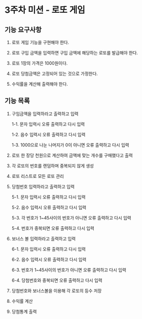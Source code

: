 # 3주차 미션 - 로또 게임

## 기능 요구사항
1. 로또 게임 기능을 구현해야 한다.

2. 로또 구입 금액을 입력하면 구입 금액에 해당하는 로또를 발급해야 한다.

3. 로또 1장의 가격은 1000원이다.

4. 로또 당첨금액은 고정되어 있는 것으로 가정한다.

5. 수익률을 계산해 출력해야 한다.

## 기능 목록
1. 구임금액을 입력하라고 출력하고 입력
  
    1-1. 문자 입력시 오류 출력하고 다시 입력
  
    1-2. 음수 입력시 오류 출력하고 다시 입력
  
    1-3. 1000으로 나눈 나머지가 0이 아니면 오류 출력하고 다시 입력

2. 로또 한 장당 천원으로 계산하여 금액에 맞는 개수를 구매했다고 출력

3. 각 로또의 번호를 랜덤하며 중복되지 않게 생성

4. 로또 리스트로 모든 로또 관리

5. 당첨번호 입력하라고 출력하고 입력
    
    5-1. 문자 입력시 오류 출력하고 다시 입력
    
    5-2. 음수 입력시 오류 출력하고 다시 입력
    
    5-3. 각 번호가 1~45사이의 번호가 아니면 오류 출력하고 다시 입력
    
    5-4. 번호가 중복되면 오류 출력하고 다시 입력
    
6. 보너스 볼 입력하라고 출력하고 입력
    
    6-1. 문자 입력시 오류 출력하고 다시 입력
    
    6-2. 음수 입력시 오류 출력하고 다시 입력
    
    6-3. 번호가 1~45사이의 번호가 아니면 오류 출력하고 다시 입력
    
    6-4. 당첨번호와 중복되면 오류 출력하고 다시 입력
    
7. 당첨번호와 보너스볼을 이용해 각 로또의 등수 저장

8. 수익률 계산

9. 당첨통계 출력
